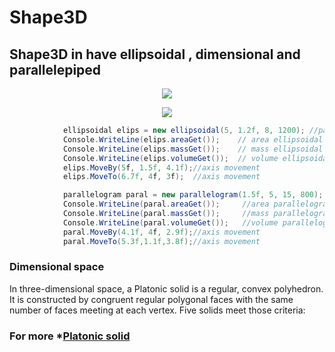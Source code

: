 # Shape3D
## Shape3D in have ellipsoidal , dimensional and parallelepiped

<p align="center">
<img src="https://encrypted-tbn1.gstatic.com/images?q=tbn:ANd9GcRu1EuBdKrtRTT1YSqnPlqoTqRTotlUaiBUb_nWYMIfRuhdTgwh">
</p>
<p align="center">
<img src="https://i.gyazo.com/de98ec6468ce30475d73768ef314992c.png">
</p>


```C#
            ellipsoidal elips = new ellipsoidal(5, 1.2f, 8, 1200); //parameters
            Console.WriteLine(elips.areaGet());    // area ellipsoidal
            Console.WriteLine(elips.massGet());    // mass ellipsoidal
            Console.WriteLine(elips.volumeGet());  // volume ellipsoidal
            elips.MoveBy(5f, 1.5f, 4.1f);//axis movement
            elips.MoveTo(6.7f, 4f, 3f);  //axis movement

            parallelogram paral = new parallelogram(1.5f, 5, 15, 800); //parameters
            Console.WriteLine(paral.areaGet());     //area parallelogram
            Console.WriteLine(paral.massGet());     //mass parallelogram
            Console.WriteLine(paral.volumeGet());   //volume parallelogram
            paral.MoveBy(4.1f, 4f, 2.9f);//axis movement
            paral.MoveTo(5.3f,1.1f,3.8f);//axis movement
 ```        
            
 
 ### Dimensional space
 
In three-dimensional space, a Platonic solid is a regular, convex polyhedron. It is constructed by congruent regular polygonal faces with the same number of faces meeting at each vertex. Five solids meet those criteria:

### For more *[Platonic solid](https://en.wikipedia.org/wiki/Platonic_solid) <br>
            
